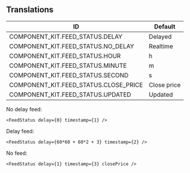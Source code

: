 ## Translations

ID | Default
------------ | -------------
COMPONENT_KIT.FEED_STATUS.DELAY | Delayed
COMPONENT_KIT.FEED_STATUS.NO_DELAY | Realtime
COMPONENT_KIT.FEED_STATUS.HOUR  | h
COMPONENT_KIT.FEED_STATUS.MINUTE | m
COMPONENT_KIT.FEED_STATUS.SECOND | s
COMPONENT_KIT.FEED_STATUS.CLOSE_PRICE | Close price
COMPONENT_KIT.FEED_STATUS.UPDATED | Updated

No delay feed:

    <FeedStatus delay={0} timestamp={1} />

Delay feed:

    <FeedStatus delay={60*60 + 60*2 + 3} timestamp={2} />

No feed:

    <FeedStatus delay={1} timestamp={3} closePrice />
